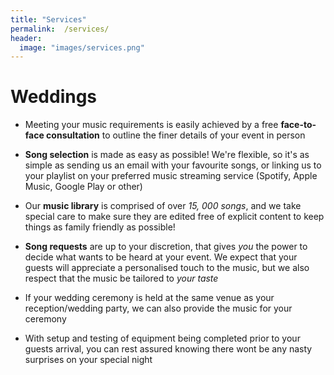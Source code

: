 ```yaml
---
title: "Services"
permalink:  /services/
header:
  image: "images/services.png"
---
```

# Weddings

- Meeting your music requirements is easily achieved by a free **face-to-face consultation** to outline the finer details of your event in person

- **Song selection** is made as easy as possible! We're flexible, so it's as simple as sending us an email with your favourite songs, or linking us to your playlist on your preferred music streaming service (Spotify, Apple Music, Google Play or other)

- Our **music library** is comprised of over _15, 000 songs_, and we take special care to make sure they are edited free of explicit content to keep things as family friendly as possible!

- **Song requests** are up to your discretion, that gives _you_ the power to decide what wants to be heard at your event. We expect that your guests will appreciate a personalised touch to the music, but we also respect that the music be tailored to _your taste_

- If your wedding ceremony is  held at the same venue as your reception/wedding party, we can also provide the music for your ceremony

- With setup and testing of equipment being completed prior to your guests arrival, you can rest assured knowing there wont be any nasty surprises on your special night
